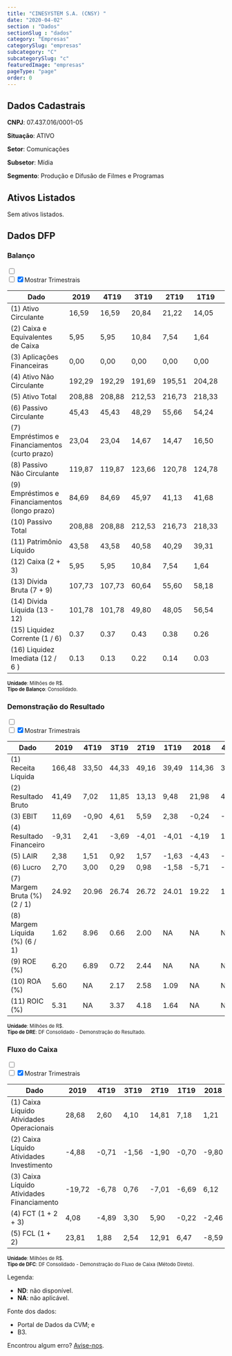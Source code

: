 ```yaml
---  
title: "CINESYSTEM S.A. (CNSY) "  
date: "2020-04-02"  
section : "Dados"  
sectionSlug : "dados"  
category: "Empresas"  
categorySlug: "empresas"  
subcategory: "C"  
subcategorySlug: "c"  
featuredImage: "empresas"  
pageType: "page"  
order: 0  
---
```



## Dados Cadastrais


**CNPJ**: 07.437.016/0001-05

**Situação**: ATIVO

**Setor**: Comunicações

**Subsetor**: Mídia

**Segmento**: Produção e Difusão de Filmes e Programas


## Ativos Listados


Sem ativos listados.




## Dados DFP

### Balanço
  
<input type='checkbox' class='toggleCommand' id='toggleBalanco' name='toggleBalanco'>  
<div class='filter-group-balanco'>  
<div class='check_button_balanco'>  
<label for='toggleBalanco'>  
<input type='checkbox' data-filter-col='trimBalanco'><input type='checkbox' data-filter-col='trimBalanco' checked><span>Mostrar Trimestrais</span>  
</label>  
</div>  
</div>  
<div class='overflow balancoTableWrapper'>  
<table class='balancoTable'>  
<thead>  
<tr>  
<th class='dataHeader fixedLeftColumn'>Dado</th>  
<th>2019</th>  
<th class='trimHeader' data-col='trimBalanco'>4T19</th>  
<th class='trimHeader' data-col='trimBalanco'>3T19</th>  
<th class='trimHeader' data-col='trimBalanco'>2T19</th>  
<th class='trimHeader' data-col='trimBalanco'>1T19</th>  
<th>2018</th>  
<th class='trimHeader' data-col='trimBalanco'>4T18</th>  
<th class='trimHeader' data-col='trimBalanco'>3T18</th>  
<th class='trimHeader' data-col='trimBalanco'>2T18</th>  
<th class='trimHeader' data-col='trimBalanco'>1T18</th>  
<th>2017</th>  
<th class='trimHeader' data-col='trimBalanco'>4T17</th>  
<th class='trimHeader' data-col='trimBalanco'>3T17</th>  
<th class='trimHeader' data-col='trimBalanco'>2T17</th>  
<th class='trimHeader' data-col='trimBalanco'>1T17</th>  
<th>2016</th>  
<th class='trimHeader' data-col='trimBalanco'>4T16</th>  
<th class='trimHeader' data-col='trimBalanco'>3T16</th>  
<th class='trimHeader' data-col='trimBalanco'>2T16</th>  
<th class='trimHeader' data-col='trimBalanco'>1T16</th>  
<th>2015</th>  
<th class='trimHeader' data-col='trimBalanco'>4T15</th>  
<th class='trimHeader' data-col='trimBalanco'>3T15</th>  
<th class='trimHeader' data-col='trimBalanco'>2T15</th>  
<th class='trimHeader' data-col='trimBalanco'>1T15</th>  
<th>2014</th>  
<th class='trimHeader' data-col='trimBalanco'>4T14</th>  
<th class='trimHeader' data-col='trimBalanco'>3T14</th>  
<th class='trimHeader' data-col='trimBalanco'>2T14</th>  
<th class='trimHeader' data-col='trimBalanco'>1T14</th>  
</tr>  
</thead>  
<tbody>  
<tr class='trContaAtivo'>  
<td class='leftAlignCell rowDescription fixedLeftColumn'>(1) Ativo Circulante</td>  
<td>16,59</td>  
<td data-col='trimBalanco' class='trimData'>16,59</td>  
<td data-col='trimBalanco' class='trimData'>20,84</td>  
<td data-col='trimBalanco' class='trimData'>21,22</td>  
<td data-col='trimBalanco' class='trimData'>14,05</td>  
<td>11,49</td>  
<td data-col='trimBalanco' class='trimData'>11,49</td>  
<td data-col='trimBalanco' class='trimData'>10,96</td>  
<td data-col='trimBalanco' class='trimData'>12,33</td>  
<td data-col='trimBalanco' class='trimData'>12,50</td>  
<td>11,89</td>  
<td data-col='trimBalanco' class='trimData'>11,89</td>  
<td data-col='trimBalanco' class='trimData'>9,20</td>  
<td data-col='trimBalanco' class='trimData'>13,32</td>  
<td data-col='trimBalanco' class='trimData'>11,26</td>  
<td>7,43</td>  
<td data-col='trimBalanco' class='trimData'>7,43</td>  
<td data-col='trimBalanco' class='trimData'>11,43</td>  
<td data-col='trimBalanco' class='trimData'>13,11</td>  
<td data-col='trimBalanco' class='trimData'>7,43</td>  
<td>6,55</td>  
<td data-col='trimBalanco' class='trimData'>6,55</td>  
<td data-col='trimBalanco' class='trimData'>6,55</td>  
<td data-col='trimBalanco' class='trimData'>6,55</td>  
<td data-col='trimBalanco' class='trimData'>6,55</td>  
<td>10,41</td>  
<td data-col='trimBalanco' class='trimData'>10,41</td>  
<td data-col='trimBalanco' class='trimData'>ND</td>  
<td data-col='trimBalanco' class='trimData'>ND</td>  
<td data-col='trimBalanco' class='trimData'>ND</td>  
</tr>  
<tr class='trContaAtivo'>  
<td class='leftAlignCell rowDescription fixedLeftColumn'>(2) Caixa e Equivalentes de Caixa</td>  
<td>5,95</td>  
<td data-col='trimBalanco' class='trimData'>5,95</td>  
<td data-col='trimBalanco' class='trimData'>10,84</td>  
<td data-col='trimBalanco' class='trimData'>7,54</td>  
<td data-col='trimBalanco' class='trimData'>1,64</td>  
<td>1,86</td>  
<td data-col='trimBalanco' class='trimData'>1,86</td>  
<td data-col='trimBalanco' class='trimData'>2,21</td>  
<td data-col='trimBalanco' class='trimData'>2,72</td>  
<td data-col='trimBalanco' class='trimData'>3,36</td>  
<td>4,33</td>  
<td data-col='trimBalanco' class='trimData'>4,33</td>  
<td data-col='trimBalanco' class='trimData'>2,48</td>  
<td data-col='trimBalanco' class='trimData'>5,54</td>  
<td data-col='trimBalanco' class='trimData'>4,14</td>  
<td>1,88</td>  
<td data-col='trimBalanco' class='trimData'>1,88</td>  
<td data-col='trimBalanco' class='trimData'>6,17</td>  
<td data-col='trimBalanco' class='trimData'>7,58</td>  
<td data-col='trimBalanco' class='trimData'>1,88</td>  
<td>2,22</td>  
<td data-col='trimBalanco' class='trimData'>2,22</td>  
<td data-col='trimBalanco' class='trimData'>2,22</td>  
<td data-col='trimBalanco' class='trimData'>2,22</td>  
<td data-col='trimBalanco' class='trimData'>2,22</td>  
<td>7,37</td>  
<td data-col='trimBalanco' class='trimData'>7,37</td>  
<td data-col='trimBalanco' class='trimData'>ND</td>  
<td data-col='trimBalanco' class='trimData'>ND</td>  
<td data-col='trimBalanco' class='trimData'>ND</td>  
</tr>  
<tr class='trContaAtivo'>  
<td class='leftAlignCell rowDescription fixedLeftColumn'>(3) Aplicações Financeiras</td>  
<td>0,00</td>  
<td data-col='trimBalanco' class='trimData'>0,00</td>  
<td data-col='trimBalanco' class='trimData'>0,00</td>  
<td data-col='trimBalanco' class='trimData'>0,00</td>  
<td data-col='trimBalanco' class='trimData'>0,00</td>  
<td>0,00</td>  
<td data-col='trimBalanco' class='trimData'>0,00</td>  
<td data-col='trimBalanco' class='trimData'>0,00</td>  
<td data-col='trimBalanco' class='trimData'>0,00</td>  
<td data-col='trimBalanco' class='trimData'>0,00</td>  
<td>0,00</td>  
<td data-col='trimBalanco' class='trimData'>0,00</td>  
<td data-col='trimBalanco' class='trimData'>0,00</td>  
<td data-col='trimBalanco' class='trimData'>0,00</td>  
<td data-col='trimBalanco' class='trimData'>0,00</td>  
<td>0,30</td>  
<td data-col='trimBalanco' class='trimData'>0,30</td>  
<td data-col='trimBalanco' class='trimData'>0,26</td>  
<td data-col='trimBalanco' class='trimData'>0,25</td>  
<td data-col='trimBalanco' class='trimData'>0,30</td>  
<td>0,24</td>  
<td data-col='trimBalanco' class='trimData'>0,24</td>  
<td data-col='trimBalanco' class='trimData'>0,24</td>  
<td data-col='trimBalanco' class='trimData'>0,24</td>  
<td data-col='trimBalanco' class='trimData'>0,24</td>  
<td>0,00</td>  
<td data-col='trimBalanco' class='trimData'>0,00</td>  
<td data-col='trimBalanco' class='trimData'>ND</td>  
<td data-col='trimBalanco' class='trimData'>ND</td>  
<td data-col='trimBalanco' class='trimData'>ND</td>  
</tr>  
<tr class='trContaAtivo'>  
<td class='leftAlignCell rowDescription fixedLeftColumn'>(4) Ativo Não Circulante</td>  
<td>192,29</td>  
<td data-col='trimBalanco' class='trimData'>192,29</td>  
<td data-col='trimBalanco' class='trimData'>191,69</td>  
<td data-col='trimBalanco' class='trimData'>195,51</td>  
<td data-col='trimBalanco' class='trimData'>204,28</td>  
<td>154,13</td>  
<td data-col='trimBalanco' class='trimData'>154,13</td>  
<td data-col='trimBalanco' class='trimData'>157,77</td>  
<td data-col='trimBalanco' class='trimData'>108,29</td>  
<td data-col='trimBalanco' class='trimData'>107,54</td>  
<td>100,07</td>  
<td data-col='trimBalanco' class='trimData'>100,07</td>  
<td data-col='trimBalanco' class='trimData'>97,77</td>  
<td data-col='trimBalanco' class='trimData'>96,27</td>  
<td data-col='trimBalanco' class='trimData'>99,33</td>  
<td>98,03</td>  
<td data-col='trimBalanco' class='trimData'>98,03</td>  
<td data-col='trimBalanco' class='trimData'>90,46</td>  
<td data-col='trimBalanco' class='trimData'>89,26</td>  
<td data-col='trimBalanco' class='trimData'>98,03</td>  
<td>83,06</td>  
<td data-col='trimBalanco' class='trimData'>83,21</td>  
<td data-col='trimBalanco' class='trimData'>83,21</td>  
<td data-col='trimBalanco' class='trimData'>83,21</td>  
<td data-col='trimBalanco' class='trimData'>83,21</td>  
<td>77,43</td>  
<td data-col='trimBalanco' class='trimData'>77,43</td>  
<td data-col='trimBalanco' class='trimData'>ND</td>  
<td data-col='trimBalanco' class='trimData'>ND</td>  
<td data-col='trimBalanco' class='trimData'>ND</td>  
</tr>  
<tr class='trContaAtivo'>  
<td class='leftAlignCell rowDescription fixedLeftColumn'>(5) Ativo Total</td>  
<td>208,88</td>  
<td data-col='trimBalanco' class='trimData'>208,88</td>  
<td data-col='trimBalanco' class='trimData'>212,53</td>  
<td data-col='trimBalanco' class='trimData'>216,73</td>  
<td data-col='trimBalanco' class='trimData'>218,33</td>  
<td>165,62</td>  
<td data-col='trimBalanco' class='trimData'>165,62</td>  
<td data-col='trimBalanco' class='trimData'>168,72</td>  
<td data-col='trimBalanco' class='trimData'>120,62</td>  
<td data-col='trimBalanco' class='trimData'>120,04</td>  
<td>111,96</td>  
<td data-col='trimBalanco' class='trimData'>111,96</td>  
<td data-col='trimBalanco' class='trimData'>106,96</td>  
<td data-col='trimBalanco' class='trimData'>109,58</td>  
<td data-col='trimBalanco' class='trimData'>110,60</td>  
<td>105,47</td>  
<td data-col='trimBalanco' class='trimData'>105,47</td>  
<td data-col='trimBalanco' class='trimData'>101,89</td>  
<td data-col='trimBalanco' class='trimData'>102,36</td>  
<td data-col='trimBalanco' class='trimData'>105,47</td>  
<td>89,61</td>  
<td data-col='trimBalanco' class='trimData'>89,76</td>  
<td data-col='trimBalanco' class='trimData'>89,76</td>  
<td data-col='trimBalanco' class='trimData'>89,76</td>  
<td data-col='trimBalanco' class='trimData'>89,76</td>  
<td>87,84</td>  
<td data-col='trimBalanco' class='trimData'>87,84</td>  
<td data-col='trimBalanco' class='trimData'>ND</td>  
<td data-col='trimBalanco' class='trimData'>ND</td>  
<td data-col='trimBalanco' class='trimData'>ND</td>  
</tr>  
<tr class='trContaPassivo'>  
<td class='leftAlignCell rowDescription fixedLeftColumn'>(6) Passivo Circulante</td>  
<td>45,43</td>  
<td data-col='trimBalanco' class='trimData'>45,43</td>  
<td data-col='trimBalanco' class='trimData'>48,29</td>  
<td data-col='trimBalanco' class='trimData'>55,66</td>  
<td data-col='trimBalanco' class='trimData'>54,24</td>  
<td>40,33</td>  
<td data-col='trimBalanco' class='trimData'>40,33</td>  
<td data-col='trimBalanco' class='trimData'>37,55</td>  
<td data-col='trimBalanco' class='trimData'>28,61</td>  
<td data-col='trimBalanco' class='trimData'>26,95</td>  
<td>23,00</td>  
<td data-col='trimBalanco' class='trimData'>23,00</td>  
<td data-col='trimBalanco' class='trimData'>20,95</td>  
<td data-col='trimBalanco' class='trimData'>22,77</td>  
<td data-col='trimBalanco' class='trimData'>23,79</td>  
<td>23,18</td>  
<td data-col='trimBalanco' class='trimData'>23,18</td>  
<td data-col='trimBalanco' class='trimData'>16,10</td>  
<td data-col='trimBalanco' class='trimData'>16,99</td>  
<td data-col='trimBalanco' class='trimData'>23,18</td>  
<td>21,85</td>  
<td data-col='trimBalanco' class='trimData'>20,24</td>  
<td data-col='trimBalanco' class='trimData'>20,24</td>  
<td data-col='trimBalanco' class='trimData'>20,24</td>  
<td data-col='trimBalanco' class='trimData'>20,24</td>  
<td>15,86</td>  
<td data-col='trimBalanco' class='trimData'>15,86</td>  
<td data-col='trimBalanco' class='trimData'>ND</td>  
<td data-col='trimBalanco' class='trimData'>ND</td>  
<td data-col='trimBalanco' class='trimData'>ND</td>  
</tr>  
<tr class='trContaPassivo'>  
<td class='leftAlignCell rowDescription fixedLeftColumn'>(7) Empréstimos e Financiamentos (curto prazo)</td>  
<td>23,04</td>  
<td data-col='trimBalanco' class='trimData'>23,04</td>  
<td data-col='trimBalanco' class='trimData'>14,67</td>  
<td data-col='trimBalanco' class='trimData'>14,47</td>  
<td data-col='trimBalanco' class='trimData'>16,50</td>  
<td>16,59</td>  
<td data-col='trimBalanco' class='trimData'>16,59</td>  
<td data-col='trimBalanco' class='trimData'>13,69</td>  
<td data-col='trimBalanco' class='trimData'>11,35</td>  
<td data-col='trimBalanco' class='trimData'>10,03</td>  
<td>6,88</td>  
<td data-col='trimBalanco' class='trimData'>6,88</td>  
<td data-col='trimBalanco' class='trimData'>4,26</td>  
<td data-col='trimBalanco' class='trimData'>4,81</td>  
<td data-col='trimBalanco' class='trimData'>4,65</td>  
<td>6,72</td>  
<td data-col='trimBalanco' class='trimData'>6,72</td>  
<td data-col='trimBalanco' class='trimData'>3,87</td>  
<td data-col='trimBalanco' class='trimData'>4,73</td>  
<td data-col='trimBalanco' class='trimData'>6,72</td>  
<td>5,37</td>  
<td data-col='trimBalanco' class='trimData'>5,84</td>  
<td data-col='trimBalanco' class='trimData'>5,84</td>  
<td data-col='trimBalanco' class='trimData'>5,84</td>  
<td data-col='trimBalanco' class='trimData'>5,84</td>  
<td>6,75</td>  
<td data-col='trimBalanco' class='trimData'>6,75</td>  
<td data-col='trimBalanco' class='trimData'>ND</td>  
<td data-col='trimBalanco' class='trimData'>ND</td>  
<td data-col='trimBalanco' class='trimData'>ND</td>  
</tr>  
<tr class='trContaPassivo'>  
<td class='leftAlignCell rowDescription fixedLeftColumn'>(8) Passivo Não Circulante</td>  
<td>119,87</td>  
<td data-col='trimBalanco' class='trimData'>119,87</td>  
<td data-col='trimBalanco' class='trimData'>123,66</td>  
<td data-col='trimBalanco' class='trimData'>120,78</td>  
<td data-col='trimBalanco' class='trimData'>124,78</td>  
<td>84,41</td>  
<td data-col='trimBalanco' class='trimData'>84,41</td>  
<td data-col='trimBalanco' class='trimData'>89,88</td>  
<td data-col='trimBalanco' class='trimData'>63,05</td>  
<td data-col='trimBalanco' class='trimData'>61,59</td>  
<td>56,86</td>  
<td data-col='trimBalanco' class='trimData'>56,86</td>  
<td data-col='trimBalanco' class='trimData'>53,05</td>  
<td data-col='trimBalanco' class='trimData'>54,05</td>  
<td data-col='trimBalanco' class='trimData'>55,55</td>  
<td>52,58</td>  
<td data-col='trimBalanco' class='trimData'>52,58</td>  
<td data-col='trimBalanco' class='trimData'>53,89</td>  
<td data-col='trimBalanco' class='trimData'>54,08</td>  
<td data-col='trimBalanco' class='trimData'>52,58</td>  
<td>39,57</td>  
<td data-col='trimBalanco' class='trimData'>40,67</td>  
<td data-col='trimBalanco' class='trimData'>40,67</td>  
<td data-col='trimBalanco' class='trimData'>40,67</td>  
<td data-col='trimBalanco' class='trimData'>40,67</td>  
<td>42,74</td>  
<td data-col='trimBalanco' class='trimData'>42,74</td>  
<td data-col='trimBalanco' class='trimData'>ND</td>  
<td data-col='trimBalanco' class='trimData'>ND</td>  
<td data-col='trimBalanco' class='trimData'>ND</td>  
</tr>  
<tr class='trContaPassivo'>  
<td class='leftAlignCell rowDescription fixedLeftColumn'>(9) Empréstimos e Financiamentos (longo prazo)</td>  
<td>84,69</td>  
<td data-col='trimBalanco' class='trimData'>84,69</td>  
<td data-col='trimBalanco' class='trimData'>45,97</td>  
<td data-col='trimBalanco' class='trimData'>41,13</td>  
<td data-col='trimBalanco' class='trimData'>41,68</td>  
<td>43,58</td>  
<td data-col='trimBalanco' class='trimData'>43,58</td>  
<td data-col='trimBalanco' class='trimData'>47,44</td>  
<td data-col='trimBalanco' class='trimData'>31,91</td>  
<td data-col='trimBalanco' class='trimData'>32,69</td>  
<td>29,59</td>  
<td data-col='trimBalanco' class='trimData'>29,59</td>  
<td data-col='trimBalanco' class='trimData'>27,52</td>  
<td data-col='trimBalanco' class='trimData'>27,92</td>  
<td data-col='trimBalanco' class='trimData'>28,54</td>  
<td>25,17</td>  
<td data-col='trimBalanco' class='trimData'>25,17</td>  
<td data-col='trimBalanco' class='trimData'>21,94</td>  
<td data-col='trimBalanco' class='trimData'>22,62</td>  
<td data-col='trimBalanco' class='trimData'>25,17</td>  
<td>19,55</td>  
<td data-col='trimBalanco' class='trimData'>17,97</td>  
<td data-col='trimBalanco' class='trimData'>17,97</td>  
<td data-col='trimBalanco' class='trimData'>17,97</td>  
<td data-col='trimBalanco' class='trimData'>17,97</td>  
<td>20,03</td>  
<td data-col='trimBalanco' class='trimData'>20,03</td>  
<td data-col='trimBalanco' class='trimData'>ND</td>  
<td data-col='trimBalanco' class='trimData'>ND</td>  
<td data-col='trimBalanco' class='trimData'>ND</td>  
</tr>  
<tr class='trContaPassivo'>  
<td class='leftAlignCell rowDescription fixedLeftColumn'>(10) Passivo Total</td>  
<td>208,88</td>  
<td data-col='trimBalanco' class='trimData'>208,88</td>  
<td data-col='trimBalanco' class='trimData'>212,53</td>  
<td data-col='trimBalanco' class='trimData'>216,73</td>  
<td data-col='trimBalanco' class='trimData'>218,33</td>  
<td>165,62</td>  
<td data-col='trimBalanco' class='trimData'>165,62</td>  
<td data-col='trimBalanco' class='trimData'>168,72</td>  
<td data-col='trimBalanco' class='trimData'>120,62</td>  
<td data-col='trimBalanco' class='trimData'>120,04</td>  
<td>111,96</td>  
<td data-col='trimBalanco' class='trimData'>111,96</td>  
<td data-col='trimBalanco' class='trimData'>106,96</td>  
<td data-col='trimBalanco' class='trimData'>109,58</td>  
<td data-col='trimBalanco' class='trimData'>110,60</td>  
<td>105,47</td>  
<td data-col='trimBalanco' class='trimData'>105,47</td>  
<td data-col='trimBalanco' class='trimData'>101,89</td>  
<td data-col='trimBalanco' class='trimData'>102,36</td>  
<td data-col='trimBalanco' class='trimData'>105,47</td>  
<td>89,61</td>  
<td data-col='trimBalanco' class='trimData'>89,76</td>  
<td data-col='trimBalanco' class='trimData'>89,76</td>  
<td data-col='trimBalanco' class='trimData'>89,76</td>  
<td data-col='trimBalanco' class='trimData'>89,76</td>  
<td>87,84</td>  
<td data-col='trimBalanco' class='trimData'>87,84</td>  
<td data-col='trimBalanco' class='trimData'>ND</td>  
<td data-col='trimBalanco' class='trimData'>ND</td>  
<td data-col='trimBalanco' class='trimData'>ND</td>  
</tr>  
<tr class='trContaPassivo'>  
<td class='leftAlignCell rowDescription fixedLeftColumn'>(11) Patrimônio Líquido</td>  
<td>43,58</td>  
<td data-col='trimBalanco' class='trimData'>43,58</td>  
<td data-col='trimBalanco' class='trimData'>40,58</td>  
<td data-col='trimBalanco' class='trimData'>40,29</td>  
<td data-col='trimBalanco' class='trimData'>39,31</td>  
<td>40,88</td>  
<td data-col='trimBalanco' class='trimData'>40,88</td>  
<td data-col='trimBalanco' class='trimData'>41,30</td>  
<td data-col='trimBalanco' class='trimData'>28,96</td>  
<td data-col='trimBalanco' class='trimData'>31,49</td>  
<td>32,10</td>  
<td data-col='trimBalanco' class='trimData'>32,10</td>  
<td data-col='trimBalanco' class='trimData'>32,97</td>  
<td data-col='trimBalanco' class='trimData'>32,77</td>  
<td data-col='trimBalanco' class='trimData'>31,25</td>  
<td>29,70</td>  
<td data-col='trimBalanco' class='trimData'>29,70</td>  
<td data-col='trimBalanco' class='trimData'>31,90</td>  
<td data-col='trimBalanco' class='trimData'>31,29</td>  
<td data-col='trimBalanco' class='trimData'>29,70</td>  
<td>28,18</td>  
<td data-col='trimBalanco' class='trimData'>28,84</td>  
<td data-col='trimBalanco' class='trimData'>28,84</td>  
<td data-col='trimBalanco' class='trimData'>28,84</td>  
<td data-col='trimBalanco' class='trimData'>28,84</td>  
<td>29,25</td>  
<td data-col='trimBalanco' class='trimData'>29,25</td>  
<td data-col='trimBalanco' class='trimData'>ND</td>  
<td data-col='trimBalanco' class='trimData'>ND</td>  
<td data-col='trimBalanco' class='trimData'>ND</td>  
</tr>  
<tr>  
<td class='leftAlignCell rowDescription fixedLeftColumn'>(12) Caixa (2 + 3)</td>  
<td class='positiveNumber'>5,95</td>  
<td class='positiveNumber trimData' data-col='trimBalanco'>5,95</td>  
<td class='positiveNumber trimData' data-col='trimBalanco'>10,84</td>  
<td class='positiveNumber trimData' data-col='trimBalanco'>7,54</td>  
<td class='positiveNumber trimData' data-col='trimBalanco'>1,64</td>  
<td class='positiveNumber'>1,86</td>  
<td class='positiveNumber trimData' data-col='trimBalanco'>1,86</td>  
<td class='positiveNumber trimData' data-col='trimBalanco'>2,21</td>  
<td class='positiveNumber trimData' data-col='trimBalanco'>2,72</td>  
<td class='positiveNumber trimData' data-col='trimBalanco'>3,36</td>  
<td class='positiveNumber'>4,33</td>  
<td class='positiveNumber trimData' data-col='trimBalanco'>4,33</td>  
<td class='positiveNumber trimData' data-col='trimBalanco'>2,48</td>  
<td class='positiveNumber trimData' data-col='trimBalanco'>5,54</td>  
<td class='positiveNumber trimData' data-col='trimBalanco'>4,14</td>  
<td class='positiveNumber'>2,18</td>  
<td class='positiveNumber trimData' data-col='trimBalanco'>1,88</td>  
<td class='positiveNumber trimData' data-col='trimBalanco'>6,17</td>  
<td class='positiveNumber trimData' data-col='trimBalanco'>7,58</td>  
<td class='positiveNumber trimData' data-col='trimBalanco'>1,88</td>  
<td class='positiveNumber'>2,46</td>  
<td class='positiveNumber trimData' data-col='trimBalanco'>2,22</td>  
<td class='positiveNumber trimData' data-col='trimBalanco'>2,22</td>  
<td class='positiveNumber trimData' data-col='trimBalanco'>2,22</td>  
<td class='positiveNumber trimData' data-col='trimBalanco'>2,22</td>  
<td class='positiveNumber'>7,37</td>  
<td class='positiveNumber trimData' data-col='trimBalanco'>7,37</td>  
<td data-col='trimBalanco' class='trimData'>ND</td>  
<td data-col='trimBalanco' class='trimData'>ND</td>  
<td data-col='trimBalanco' class='trimData'>ND</td>  
</tr>  
<tr class='trDividaBruta'>  
<td class='leftAlignCell rowDescription fixedLeftColumn'>(13) Dívida Bruta (7 + 9)</td>  
<td class='negativeNumber'>107,73</td>  
<td class='negativeNumber trimData' data-col='trimBalanco'>107,73</td>  
<td class='negativeNumber trimData' data-col='trimBalanco'>60,64</td>  
<td class='negativeNumber trimData' data-col='trimBalanco'>55,60</td>  
<td class='negativeNumber trimData' data-col='trimBalanco'>58,18</td>  
<td class='negativeNumber'>60,17</td>  
<td class='negativeNumber trimData' data-col='trimBalanco'>60,17</td>  
<td class='negativeNumber trimData' data-col='trimBalanco'>61,13</td>  
<td class='negativeNumber trimData' data-col='trimBalanco'>43,25</td>  
<td class='negativeNumber trimData' data-col='trimBalanco'>42,72</td>  
<td class='negativeNumber'>36,46</td>  
<td class='negativeNumber trimData' data-col='trimBalanco'>36,46</td>  
<td class='negativeNumber trimData' data-col='trimBalanco'>31,78</td>  
<td class='negativeNumber trimData' data-col='trimBalanco'>32,73</td>  
<td class='negativeNumber trimData' data-col='trimBalanco'>33,19</td>  
<td class='negativeNumber'>31,90</td>  
<td class='negativeNumber trimData' data-col='trimBalanco'>31,90</td>  
<td class='negativeNumber trimData' data-col='trimBalanco'>25,80</td>  
<td class='negativeNumber trimData' data-col='trimBalanco'>27,35</td>  
<td class='negativeNumber trimData' data-col='trimBalanco'>31,90</td>  
<td class='negativeNumber'>24,92</td>  
<td class='negativeNumber trimData' data-col='trimBalanco'>23,81</td>  
<td class='negativeNumber trimData' data-col='trimBalanco'>23,81</td>  
<td class='negativeNumber trimData' data-col='trimBalanco'>23,81</td>  
<td class='negativeNumber trimData' data-col='trimBalanco'>23,81</td>  
<td class='negativeNumber'>26,78</td>  
<td class='negativeNumber trimData' data-col='trimBalanco'>26,78</td>  
<td data-col='trimBalanco' class='trimData'>ND</td>  
<td data-col='trimBalanco' class='trimData'>ND</td>  
<td data-col='trimBalanco' class='trimData'>ND</td>  
</tr>  
<tr>  
<td class='leftAlignCell rowDescription fixedLeftColumn'>(14) Dívida Líquida  (13 - 12)</td>  
<td class='negativeNumber'>101,78</td>  
<td class='negativeNumber trimData' data-col='trimBalanco'>101,78</td>  
<td class='negativeNumber trimData' data-col='trimBalanco'>49,80</td>  
<td class='negativeNumber trimData' data-col='trimBalanco'>48,05</td>  
<td class='negativeNumber trimData' data-col='trimBalanco'>56,54</td>  
<td class='negativeNumber'>58,31</td>  
<td class='negativeNumber trimData' data-col='trimBalanco'>58,31</td>  
<td class='negativeNumber trimData' data-col='trimBalanco'>58,91</td>  
<td class='negativeNumber trimData' data-col='trimBalanco'>40,53</td>  
<td class='negativeNumber trimData' data-col='trimBalanco'>39,36</td>  
<td class='negativeNumber'>32,14</td>  
<td class='negativeNumber trimData' data-col='trimBalanco'>32,14</td>  
<td class='negativeNumber trimData' data-col='trimBalanco'>29,30</td>  
<td class='negativeNumber trimData' data-col='trimBalanco'>27,20</td>  
<td class='negativeNumber trimData' data-col='trimBalanco'>29,05</td>  
<td class='negativeNumber'>29,72</td>  
<td class='negativeNumber trimData' data-col='trimBalanco'>30,02</td>  
<td class='negativeNumber trimData' data-col='trimBalanco'>19,64</td>  
<td class='negativeNumber trimData' data-col='trimBalanco'>19,77</td>  
<td class='negativeNumber trimData' data-col='trimBalanco'>30,02</td>  
<td class='negativeNumber'>22,45</td>  
<td class='negativeNumber trimData' data-col='trimBalanco'>21,59</td>  
<td class='negativeNumber trimData' data-col='trimBalanco'>21,59</td>  
<td class='negativeNumber trimData' data-col='trimBalanco'>21,59</td>  
<td class='negativeNumber trimData' data-col='trimBalanco'>21,59</td>  
<td class='negativeNumber'>19,41</td>  
<td class='negativeNumber trimData' data-col='trimBalanco'>19,41</td>  
<td data-col='trimBalanco' class='trimData'>ND</td>  
<td data-col='trimBalanco' class='trimData'>ND</td>  
<td data-col='trimBalanco' class='trimData'>ND</td>  
</tr>  
<tr>  
<td class='leftAlignCell rowDescription fixedLeftColumn'>(15) Liquidez Corrente (1 / 6)</td>  
<td>0.37</td>  
<td data-col='trimBalanco' class='trimData'>0.37</td>  
<td data-col='trimBalanco' class='trimData'>0.43</td>  
<td data-col='trimBalanco' class='trimData'>0.38</td>  
<td data-col='trimBalanco' class='trimData'>0.26</td>  
<td>0.29</td>  
<td data-col='trimBalanco' class='trimData'>0.29</td>  
<td data-col='trimBalanco' class='trimData'>0.29</td>  
<td data-col='trimBalanco' class='trimData'>0.43</td>  
<td data-col='trimBalanco' class='trimData'>0.46</td>  
<td>0.52</td>  
<td data-col='trimBalanco' class='trimData'>0.52</td>  
<td data-col='trimBalanco' class='trimData'>0.44</td>  
<td data-col='trimBalanco' class='trimData'>0.59</td>  
<td data-col='trimBalanco' class='trimData'>0.47</td>  
<td>0.32</td>  
<td data-col='trimBalanco' class='trimData'>0.32</td>  
<td data-col='trimBalanco' class='trimData'>0.71</td>  
<td data-col='trimBalanco' class='trimData'>0.77</td>  
<td data-col='trimBalanco' class='trimData'>0.32</td>  
<td>0.30</td>  
<td data-col='trimBalanco' class='trimData'>0.32</td>  
<td data-col='trimBalanco' class='trimData'>0.32</td>  
<td data-col='trimBalanco' class='trimData'>0.32</td>  
<td data-col='trimBalanco' class='trimData'>0.32</td>  
<td>0.66</td>  
<td data-col='trimBalanco' class='trimData'>0.66</td>  
<td data-col='trimBalanco' class='trimData'>ND</td>  
<td data-col='trimBalanco' class='trimData'>ND</td>  
<td data-col='trimBalanco' class='trimData'>ND</td>  
</tr>  
<tr>  
<td class='leftAlignCell rowDescription fixedLeftColumn'>(16) Liquidez Imediata  (12 / 6 )</td>  
<td>0.13</td>  
<td data-col='trimBalanco' class='trimData'>0.13</td>  
<td data-col='trimBalanco' class='trimData'>0.22</td>  
<td data-col='trimBalanco' class='trimData'>0.14</td>  
<td data-col='trimBalanco' class='trimData'>0.03</td>  
<td>0.05</td>  
<td data-col='trimBalanco' class='trimData'>0.05</td>  
<td data-col='trimBalanco' class='trimData'>0.06</td>  
<td data-col='trimBalanco' class='trimData'>0.10</td>  
<td data-col='trimBalanco' class='trimData'>0.12</td>  
<td>0.19</td>  
<td data-col='trimBalanco' class='trimData'>0.19</td>  
<td data-col='trimBalanco' class='trimData'>0.12</td>  
<td data-col='trimBalanco' class='trimData'>0.24</td>  
<td data-col='trimBalanco' class='trimData'>0.17</td>  
<td>0.09</td>  
<td data-col='trimBalanco' class='trimData'>0.08</td>  
<td data-col='trimBalanco' class='trimData'>0.38</td>  
<td data-col='trimBalanco' class='trimData'>0.45</td>  
<td data-col='trimBalanco' class='trimData'>0.08</td>  
<td>0.11</td>  
<td data-col='trimBalanco' class='trimData'>0.11</td>  
<td data-col='trimBalanco' class='trimData'>0.11</td>  
<td data-col='trimBalanco' class='trimData'>0.11</td>  
<td data-col='trimBalanco' class='trimData'>0.11</td>  
<td>0.47</td>  
<td data-col='trimBalanco' class='trimData'>0.47</td>  
<td data-col='trimBalanco' class='trimData'>ND</td>  
<td data-col='trimBalanco' class='trimData'>ND</td>  
<td data-col='trimBalanco' class='trimData'>ND</td>  
</tr>  
</tbody>  
</table>  
</div>  
<p style='font-size:0.7rem; margin:0px;'><strong>Unidade</strong>: Milhões de R$.</p>  
<p style='font-size:0.7rem; margin:0px;'><strong>Tipo de Balanço</strong>: Consolidado.</p>


### Demonstração do Resultado
  
<input type='checkbox' class='toggleCommand' id='toggleDRE' name='toggleDRE'>  
<div class='filter-group-dre'>  
<div class='check_button_dre'>  
<label for='toggleDRE'>  
<input type='checkbox' data-filter-col='trimDRE'><input type='checkbox' data-filter-col='trimDRE' checked><span>Mostrar Trimestrais</span>  
</label>  
</div>  
</div>  
<div class='overflow balancoTableWrapper'>  
<table class='balancoTable'>  
<thead>  
<tr>  
<th class='dataHeader fixedLeftColumn'>Dado</th>  
<th>2019</th>  
<th class='trimHeader' data-col='trimDRE'>4T19</th>  
<th class='trimHeader' data-col='trimDRE'>3T19</th>  
<th class='trimHeader' data-col='trimDRE'>2T19</th>  
<th class='trimHeader' data-col='trimDRE'>1T19</th>  
<th>2018</th>  
<th class='trimHeader' data-col='trimDRE'>4T18</th>  
<th class='trimHeader' data-col='trimDRE'>3T18</th>  
<th class='trimHeader' data-col='trimDRE'>2T18</th>  
<th class='trimHeader' data-col='trimDRE'>1T18</th>  
<th>2017</th>  
<th class='trimHeader' data-col='trimDRE'>4T17</th>  
<th class='trimHeader' data-col='trimDRE'>3T17</th>  
<th class='trimHeader' data-col='trimDRE'>2T17</th>  
<th class='trimHeader' data-col='trimDRE'>1T17</th>  
<th>2016</th>  
<th class='trimHeader' data-col='trimDRE'>4T16</th>  
<th class='trimHeader' data-col='trimDRE'>3T16</th>  
<th class='trimHeader' data-col='trimDRE'>2T16</th>  
<th class='trimHeader' data-col='trimDRE'>1T16</th>  
<th>2015</th>  
<th class='trimHeader' data-col='trimDRE'>4T15</th>  
<th class='trimHeader' data-col='trimDRE'>3T15</th>  
<th class='trimHeader' data-col='trimDRE'>2T15</th>  
<th class='trimHeader' data-col='trimDRE'>1T15</th>  
<th>2014</th>  
<th class='trimHeader' data-col='trimDRE'>4T14</th>  
<th class='trimHeader' data-col='trimDRE'>3T14</th>  
<th class='trimHeader' data-col='trimDRE'>2T14</th>  
<th class='trimHeader' data-col='trimDRE'>1T14</th>  
</tr>  
</thead>  
<tbody>  
<tr class='trDRE'>  
<td class='leftAlignCell rowDescription fixedLeftColumn'>(1) Receita Líquida</td>  
<td>166,48</td>  
<td data-col='trimDRE' class='trimData' >33,50</td>  
<td data-col='trimDRE' class='trimData' >44,33</td>  
<td data-col='trimDRE' class='trimData' >49,16</td>  
<td data-col='trimDRE' class='trimData' >39,49</td>  
<td>114,36</td>  
<td data-col='trimDRE' class='trimData' >31,48</td>  
<td data-col='trimDRE' class='trimData' >31,11</td>  
<td data-col='trimDRE' class='trimData' >26,14</td>  
<td data-col='trimDRE' class='trimData' >25,63</td>  
<td>105,72</td>  
<td data-col='trimDRE' class='trimData' >22,68</td>  
<td data-col='trimDRE' class='trimData' >25,55</td>  
<td data-col='trimDRE' class='trimData' >27,97</td>  
<td data-col='trimDRE' class='trimData' >29,52</td>  
<td>94,37</td>  
<td data-col='trimDRE' class='trimData' >19,57</td>  
<td data-col='trimDRE' class='trimData' >25,52</td>  
<td data-col='trimDRE' class='trimData' >23,72</td>  
<td data-col='trimDRE' class='trimData' >25,57</td>  
<td>83,24</td>  
<td data-col='trimDRE' class='trimData' >83,24</td>  
<td data-col='trimDRE' class='trimData'>ND</td>  
<td data-col='trimDRE' class='trimData'>ND</td>  
<td data-col='trimDRE' class='trimData'>ND</td>  
<td>69,08</td>  
<td data-col='trimDRE' class='trimData' >69,08</td>  
<td data-col='trimDRE' class='trimData'>ND</td>  
<td data-col='trimDRE' class='trimData'>ND</td>  
<td data-col='trimDRE' class='trimData'>ND</td>  
</tr>  
<tr class='trDRE'>  
<td class='leftAlignCell rowDescription fixedLeftColumn'>(2) Resultado Bruto</td>  
<td class='positiveNumberGreen'>41,49</td>  
<td data-col='trimDRE' class='trimData positiveNumberGreen' >7,02</td>  
<td data-col='trimDRE' class='trimData positiveNumberGreen' >11,85</td>  
<td data-col='trimDRE' class='trimData positiveNumberGreen' >13,13</td>  
<td data-col='trimDRE' class='trimData positiveNumberGreen' >9,48</td>  
<td class='positiveNumberGreen'>21,98</td>  
<td data-col='trimDRE' class='trimData positiveNumberGreen' >4,61</td>  
<td data-col='trimDRE' class='trimData positiveNumberGreen' >5,84</td>  
<td data-col='trimDRE' class='trimData positiveNumberGreen' >5,51</td>  
<td data-col='trimDRE' class='trimData positiveNumberGreen' >6,03</td>  
<td class='positiveNumberGreen'>26,04</td>  
<td data-col='trimDRE' class='trimData positiveNumberGreen' >4,70</td>  
<td data-col='trimDRE' class='trimData positiveNumberGreen' >6,14</td>  
<td data-col='trimDRE' class='trimData positiveNumberGreen' >7,20</td>  
<td data-col='trimDRE' class='trimData positiveNumberGreen' >8,00</td>  
<td class='positiveNumberGreen'>22,28</td>  
<td data-col='trimDRE' class='trimData positiveNumberGreen' >4,16</td>  
<td data-col='trimDRE' class='trimData positiveNumberGreen' >6,42</td>  
<td data-col='trimDRE' class='trimData positiveNumberGreen' >5,25</td>  
<td data-col='trimDRE' class='trimData positiveNumberGreen' >6,45</td>  
<td class='positiveNumberGreen'>18,91</td>  
<td data-col='trimDRE' class='trimData positiveNumberGreen' >18,91</td>  
<td data-col='trimDRE' class='trimData'>ND</td>  
<td data-col='trimDRE' class='trimData'>ND</td>  
<td data-col='trimDRE' class='trimData'>ND</td>  
<td class='positiveNumberGreen'>16,93</td>  
<td data-col='trimDRE' class='trimData positiveNumberGreen' >16,93</td>  
<td data-col='trimDRE' class='trimData'>ND</td>  
<td data-col='trimDRE' class='trimData'>ND</td>  
<td data-col='trimDRE' class='trimData'>ND</td>  
</tr>  
<tr class='trDRE'>  
<td class='leftAlignCell rowDescription fixedLeftColumn'>(3) EBIT</td>  
<td class='positiveNumberGreen'>11,69</td>  
<td data-col='trimDRE' class='trimData negativeNumber' >-0,90</td>  
<td data-col='trimDRE' class='trimData positiveNumberGreen' >4,61</td>  
<td data-col='trimDRE' class='trimData positiveNumberGreen' >5,59</td>  
<td data-col='trimDRE' class='trimData positiveNumberGreen' >2,38</td>  
<td class='negativeNumber'>-0,24</td>  
<td data-col='trimDRE' class='trimData negativeNumber' >-1,62</td>  
<td data-col='trimDRE' class='trimData positiveNumberGreen' >0,66</td>  
<td data-col='trimDRE' class='trimData positiveNumberGreen' >0,02</td>  
<td data-col='trimDRE' class='trimData positiveNumberGreen' >0,70</td>  
<td class='positiveNumberGreen'>6,92</td>  
<td data-col='trimDRE' class='trimData negativeNumber' >-0,09</td>  
<td data-col='trimDRE' class='trimData positiveNumberGreen' >1,19</td>  
<td data-col='trimDRE' class='trimData positiveNumberGreen' >2,83</td>  
<td data-col='trimDRE' class='trimData positiveNumberGreen' >2,99</td>  
<td class='positiveNumberGreen'>4,53</td>  
<td data-col='trimDRE' class='trimData negativeNumber' >-1,60</td>  
<td data-col='trimDRE' class='trimData positiveNumberGreen' >2,13</td>  
<td data-col='trimDRE' class='trimData positiveNumberGreen' >1,17</td>  
<td data-col='trimDRE' class='trimData positiveNumberGreen' >2,83</td>  
<td class='positiveNumberGreen'>4,11</td>  
<td data-col='trimDRE' class='trimData positiveNumberGreen' >4,11</td>  
<td data-col='trimDRE' class='trimData'>ND</td>  
<td data-col='trimDRE' class='trimData'>ND</td>  
<td data-col='trimDRE' class='trimData'>ND</td>  
<td class='positiveNumberGreen'>0,29</td>  
<td data-col='trimDRE' class='trimData positiveNumberGreen' >0,29</td>  
<td data-col='trimDRE' class='trimData'>ND</td>  
<td data-col='trimDRE' class='trimData'>ND</td>  
<td data-col='trimDRE' class='trimData'>ND</td>  
</tr>  
<tr class='trDRE'>  
<td class='leftAlignCell rowDescription fixedLeftColumn'>(4) Resultado Financeiro</td>  
<td class='negativeNumber'>-9,31</td>  
<td data-col='trimDRE' class='trimData positiveNumberGreen' >2,41</td>  
<td data-col='trimDRE' class='trimData negativeNumber' >-3,69</td>  
<td data-col='trimDRE' class='trimData negativeNumber' >-4,01</td>  
<td data-col='trimDRE' class='trimData negativeNumber' >-4,01</td>  
<td class='negativeNumber'>-4,19</td>  
<td data-col='trimDRE' class='trimData positiveNumberGreen' >1,23</td>  
<td data-col='trimDRE' class='trimData negativeNumber' >-2,62</td>  
<td data-col='trimDRE' class='trimData negativeNumber' >-1,61</td>  
<td data-col='trimDRE' class='trimData negativeNumber' >-1,18</td>  
<td class='negativeNumber'>-3,38</td>  
<td data-col='trimDRE' class='trimData negativeNumber' >-0,73</td>  
<td data-col='trimDRE' class='trimData negativeNumber' >-0,95</td>  
<td data-col='trimDRE' class='trimData negativeNumber' >-0,86</td>  
<td data-col='trimDRE' class='trimData negativeNumber' >-0,83</td>  
<td class='negativeNumber'>-2,80</td>  
<td data-col='trimDRE' class='trimData positiveNumberGreen' >0,12</td>  
<td data-col='trimDRE' class='trimData negativeNumber' >-0,83</td>  
<td data-col='trimDRE' class='trimData negativeNumber' >-0,63</td>  
<td data-col='trimDRE' class='trimData negativeNumber' >-1,46</td>  
<td class='negativeNumber'>-3,55</td>  
<td data-col='trimDRE' class='trimData negativeNumber' >-3,55</td>  
<td data-col='trimDRE' class='trimData'>ND</td>  
<td data-col='trimDRE' class='trimData'>ND</td>  
<td data-col='trimDRE' class='trimData'>ND</td>  
<td class='negativeNumber'>-1,79</td>  
<td data-col='trimDRE' class='trimData negativeNumber' >-1,79</td>  
<td data-col='trimDRE' class='trimData'>ND</td>  
<td data-col='trimDRE' class='trimData'>ND</td>  
<td data-col='trimDRE' class='trimData'>ND</td>  
</tr>  
<tr class='trDRE'>  
<td class='leftAlignCell rowDescription fixedLeftColumn'>(5) LAIR</td>  
<td class='positiveNumberGreen'>2,38</td>  
<td data-col='trimDRE' class='trimData positiveNumberGreen' >1,51</td>  
<td data-col='trimDRE' class='trimData positiveNumberGreen' >0,92</td>  
<td data-col='trimDRE' class='trimData positiveNumberGreen' >1,57</td>  
<td data-col='trimDRE' class='trimData negativeNumber' >-1,63</td>  
<td class='negativeNumber'>-4,43</td>  
<td data-col='trimDRE' class='trimData negativeNumber' >-0,40</td>  
<td data-col='trimDRE' class='trimData negativeNumber' >-1,96</td>  
<td data-col='trimDRE' class='trimData negativeNumber' >-1,59</td>  
<td data-col='trimDRE' class='trimData negativeNumber' >-0,47</td>  
<td class='positiveNumberGreen'>3,54</td>  
<td data-col='trimDRE' class='trimData negativeNumber' >-0,83</td>  
<td data-col='trimDRE' class='trimData positiveNumberGreen' >0,23</td>  
<td data-col='trimDRE' class='trimData positiveNumberGreen' >1,97</td>  
<td data-col='trimDRE' class='trimData positiveNumberGreen' >2,16</td>  
<td class='positiveNumberGreen'>1,73</td>  
<td data-col='trimDRE' class='trimData negativeNumber' >-1,48</td>  
<td data-col='trimDRE' class='trimData positiveNumberGreen' >1,30</td>  
<td data-col='trimDRE' class='trimData positiveNumberGreen' >0,53</td>  
<td data-col='trimDRE' class='trimData positiveNumberGreen' >1,37</td>  
<td class='positiveNumberGreen'>0,56</td>  
<td data-col='trimDRE' class='trimData positiveNumberGreen' >0,56</td>  
<td data-col='trimDRE' class='trimData'>ND</td>  
<td data-col='trimDRE' class='trimData'>ND</td>  
<td data-col='trimDRE' class='trimData'>ND</td>  
<td class='negativeNumber'>-1,50</td>  
<td data-col='trimDRE' class='trimData negativeNumber' >-1,50</td>  
<td data-col='trimDRE' class='trimData'>ND</td>  
<td data-col='trimDRE' class='trimData'>ND</td>  
<td data-col='trimDRE' class='trimData'>ND</td>  
</tr>  
<tr class='trDRE'>  
<td class='leftAlignCell rowDescription fixedLeftColumn'>(6) Lucro</td>  
<td class='positiveNumberGreen'>2,70</td>  
<td data-col='trimDRE' class='trimData positiveNumberGreen' >3,00</td>  
<td data-col='trimDRE' class='trimData positiveNumberGreen' >0,29</td>  
<td data-col='trimDRE' class='trimData positiveNumberGreen' >0,98</td>  
<td data-col='trimDRE' class='trimData negativeNumber' >-1,58</td>  
<td class='negativeNumber'>-5,71</td>  
<td data-col='trimDRE' class='trimData negativeNumber' >-0,42</td>  
<td data-col='trimDRE' class='trimData negativeNumber' >-2,15</td>  
<td data-col='trimDRE' class='trimData negativeNumber' >-2,54</td>  
<td data-col='trimDRE' class='trimData negativeNumber' >-0,60</td>  
<td class='positiveNumberGreen'>2,40</td>  
<td data-col='trimDRE' class='trimData negativeNumber' >-0,87</td>  
<td data-col='trimDRE' class='trimData positiveNumberGreen' >0,20</td>  
<td data-col='trimDRE' class='trimData positiveNumberGreen' >1,52</td>  
<td data-col='trimDRE' class='trimData positiveNumberGreen' >1,55</td>  
<td class='positiveNumberGreen'>1,52</td>  
<td data-col='trimDRE' class='trimData negativeNumber' >-1,26</td>  
<td data-col='trimDRE' class='trimData positiveNumberGreen' >0,57</td>  
<td data-col='trimDRE' class='trimData positiveNumberGreen' >0,50</td>  
<td data-col='trimDRE' class='trimData positiveNumberGreen' >1,71</td>  
<td class='negativeNumber'>-0,69</td>  
<td data-col='trimDRE' class='trimData negativeNumber' >-0,69</td>  
<td data-col='trimDRE' class='trimData'>ND</td>  
<td data-col='trimDRE' class='trimData'>ND</td>  
<td data-col='trimDRE' class='trimData'>ND</td>  
<td class='negativeNumber'>-2,57</td>  
<td data-col='trimDRE' class='trimData negativeNumber' >-2,57</td>  
<td data-col='trimDRE' class='trimData'>ND</td>  
<td data-col='trimDRE' class='trimData'>ND</td>  
<td data-col='trimDRE' class='trimData'>ND</td>  
</tr>  
<tr class='trDREMargem'>  
<td class='leftAlignCell rowDescription fixedLeftColumn'>(7) Margem Bruta (%) (2 / 1)</td>  
<td>24.92</td>  
<td data-col='trimDRE' class='trimData'>20.96</td>  
<td data-col='trimDRE' class='trimData'>26.74</td>  
<td data-col='trimDRE' class='trimData'>26.72</td>  
<td data-col='trimDRE' class='trimData'>24.01</td>  
<td>19.22</td>  
<td data-col='trimDRE' class='trimData'>14.64</td>  
<td data-col='trimDRE' class='trimData'>18.77</td>  
<td data-col='trimDRE' class='trimData'>21.06</td>  
<td data-col='trimDRE' class='trimData'>23.52</td>  
<td>24.63</td>  
<td data-col='trimDRE' class='trimData'>20.74</td>  
<td data-col='trimDRE' class='trimData'>24.02</td>  
<td data-col='trimDRE' class='trimData'>25.74</td>  
<td data-col='trimDRE' class='trimData'>27.10</td>  
<td>23.60</td>  
<td data-col='trimDRE' class='trimData'>21.24</td>  
<td data-col='trimDRE' class='trimData'>25.18</td>  
<td data-col='trimDRE' class='trimData'>22.12</td>  
<td data-col='trimDRE' class='trimData'>25.22</td>  
<td>22.72</td>  
<td data-col='trimDRE' class='trimData'>22.72</td>  
<td data-col='trimDRE' class='trimData'>ND</td>  
<td data-col='trimDRE' class='trimData'>ND</td>  
<td data-col='trimDRE' class='trimData'>ND</td>  
<td>24.52</td>  
<td data-col='trimDRE' class='trimData'>24.52</td>  
<td data-col='trimDRE' class='trimData'>ND</td>  
<td data-col='trimDRE' class='trimData'>ND</td>  
<td data-col='trimDRE' class='trimData'>ND</td>  
</tr>  
<tr class='trDREMargem'>  
<td class='leftAlignCell rowDescription fixedLeftColumn'>(8) Margem Líquida (%) (6 / 1)</td>  
<td>1.62</td>  
<td data-col='trimDRE' class='trimData'>8.96</td>  
<td data-col='trimDRE' class='trimData'>0.66</td>  
<td data-col='trimDRE' class='trimData'>2.00</td>  
<td data-col='trimDRE' class='trimData'>NA</td>  
<td>NA</td>  
<td data-col='trimDRE' class='trimData'>NA</td>  
<td data-col='trimDRE' class='trimData'>NA</td>  
<td data-col='trimDRE' class='trimData'>NA</td>  
<td data-col='trimDRE' class='trimData'>NA</td>  
<td>2.27</td>  
<td data-col='trimDRE' class='trimData'>NA</td>  
<td data-col='trimDRE' class='trimData'>0.77</td>  
<td data-col='trimDRE' class='trimData'>5.44</td>  
<td data-col='trimDRE' class='trimData'>5.25</td>  
<td>1.61</td>  
<td data-col='trimDRE' class='trimData'>NA</td>  
<td data-col='trimDRE' class='trimData'>2.25</td>  
<td data-col='trimDRE' class='trimData'>2.09</td>  
<td data-col='trimDRE' class='trimData'>6.70</td>  
<td>NA</td>  
<td data-col='trimDRE' class='trimData'>NA</td>  
<td data-col='trimDRE' class='trimData'>ND</td>  
<td data-col='trimDRE' class='trimData'>ND</td>  
<td data-col='trimDRE' class='trimData'>ND</td>  
<td>NA</td>  
<td data-col='trimDRE' class='trimData'>NA</td>  
<td data-col='trimDRE' class='trimData'>ND</td>  
<td data-col='trimDRE' class='trimData'>ND</td>  
<td data-col='trimDRE' class='trimData'>ND</td>  
</tr>  
<tr>  
<td class='leftAlignCell rowDescription fixedLeftColumn'>(9) ROE (%)</td>  
<td>6.20</td>  
<td data-col='trimDRE' class='trimData'>6.89</td>  
<td data-col='trimDRE' class='trimData'>0.72</td>  
<td data-col='trimDRE' class='trimData'>2.44</td>  
<td data-col='trimDRE' class='trimData'>NA</td>  
<td>NA</td>  
<td data-col='trimDRE' class='trimData'>NA</td>  
<td data-col='trimDRE' class='trimData'>NA</td>  
<td data-col='trimDRE' class='trimData'>NA</td>  
<td data-col='trimDRE' class='trimData'>NA</td>  
<td>7.47</td>  
<td data-col='trimDRE' class='trimData'>NA</td>  
<td data-col='trimDRE' class='trimData'>0.59</td>  
<td data-col='trimDRE' class='trimData'>4.64</td>  
<td data-col='trimDRE' class='trimData'>4.96</td>  
<td>5.11</td>  
<td data-col='trimDRE' class='trimData'>NA</td>  
<td data-col='trimDRE' class='trimData'>1.80</td>  
<td data-col='trimDRE' class='trimData'>1.59</td>  
<td data-col='trimDRE' class='trimData'>5.76</td>  
<td>NA</td>  
<td data-col='trimDRE' class='trimData'>NA</td>  
<td data-col='trimDRE' class='trimData'>ND</td>  
<td data-col='trimDRE' class='trimData'>ND</td>  
<td data-col='trimDRE' class='trimData'>ND</td>  
<td>NA</td>  
<td data-col='trimDRE' class='trimData'>NA</td>  
<td data-col='trimDRE' class='trimData'>ND</td>  
<td data-col='trimDRE' class='trimData'>ND</td>  
<td data-col='trimDRE' class='trimData'>ND</td>  
</tr>  
<tr>  
<td class='leftAlignCell rowDescription fixedLeftColumn'>(10) ROA (%)</td>  
<td>5.60</td>  
<td data-col='trimDRE' class='trimData'>NA</td>  
<td data-col='trimDRE' class='trimData'>2.17</td>  
<td data-col='trimDRE' class='trimData'>2.58</td>  
<td data-col='trimDRE' class='trimData'>1.09</td>  
<td>NA</td>  
<td data-col='trimDRE' class='trimData'>NA</td>  
<td data-col='trimDRE' class='trimData'>0.39</td>  
<td data-col='trimDRE' class='trimData'>0.02</td>  
<td data-col='trimDRE' class='trimData'>0.59</td>  
<td>6.18</td>  
<td data-col='trimDRE' class='trimData'>NA</td>  
<td data-col='trimDRE' class='trimData'>1.11</td>  
<td data-col='trimDRE' class='trimData'>2.59</td>  
<td data-col='trimDRE' class='trimData'>2.70</td>  
<td>4.29</td>  
<td data-col='trimDRE' class='trimData'>NA</td>  
<td data-col='trimDRE' class='trimData'>2.09</td>  
<td data-col='trimDRE' class='trimData'>1.14</td>  
<td data-col='trimDRE' class='trimData'>2.68</td>  
<td>4.59</td>  
<td data-col='trimDRE' class='trimData'>4.58</td>  
<td data-col='trimDRE' class='trimData'>ND</td>  
<td data-col='trimDRE' class='trimData'>ND</td>  
<td data-col='trimDRE' class='trimData'>ND</td>  
<td>0.34</td>  
<td data-col='trimDRE' class='trimData'>0.34</td>  
<td data-col='trimDRE' class='trimData'>ND</td>  
<td data-col='trimDRE' class='trimData'>ND</td>  
<td data-col='trimDRE' class='trimData'>ND</td>  
</tr>  
<tr>  
<td class='leftAlignCell rowDescription fixedLeftColumn'>(11) ROIC (%)</td>  
<td>5.31</td>  
<td data-col='trimDRE' class='trimData'>NA</td>  
<td data-col='trimDRE' class='trimData'>3.37</td>  
<td data-col='trimDRE' class='trimData'>4.18</td>  
<td data-col='trimDRE' class='trimData'>1.64</td>  
<td>NA</td>  
<td data-col='trimDRE' class='trimData'>NA</td>  
<td data-col='trimDRE' class='trimData'>0.43</td>  
<td data-col='trimDRE' class='trimData'>0.02</td>  
<td data-col='trimDRE' class='trimData'>0.66</td>  
<td>7.11</td>  
<td data-col='trimDRE' class='trimData'>NA</td>  
<td data-col='trimDRE' class='trimData'>1.26</td>  
<td data-col='trimDRE' class='trimData'>3.12</td>  
<td data-col='trimDRE' class='trimData'>3.27</td>  
<td>5.03</td>  
<td data-col='trimDRE' class='trimData'>NA</td>  
<td data-col='trimDRE' class='trimData'>2.74</td>  
<td data-col='trimDRE' class='trimData'>1.51</td>  
<td data-col='trimDRE' class='trimData'>3.14</td>  
<td>5.36</td>  
<td data-col='trimDRE' class='trimData'>5.41</td>  
<td data-col='trimDRE' class='trimData'>ND</td>  
<td data-col='trimDRE' class='trimData'>ND</td>  
<td data-col='trimDRE' class='trimData'>ND</td>  
<td>0.40</td>  
<td data-col='trimDRE' class='trimData'>0.40</td>  
<td data-col='trimDRE' class='trimData'>ND</td>  
<td data-col='trimDRE' class='trimData'>ND</td>  
<td data-col='trimDRE' class='trimData'>ND</td>  
</tr>  
</tbody>  
</table>  
</div>  
<p style='font-size:0.7rem; margin:0px;'><strong>Unidade</strong>: Milhões de R$.</p>  
<p style='font-size:0.7rem; margin:0px;'><strong>Tipo de DRE</strong>: DF Consolidado - Demonstração do Resultado.</p>


### Fluxo do Caixa
  
<input type='checkbox' class='toggleCommand' id='toggleDFC' name='toggleDFC'>  
<div class='filter-group-dfc'>  
<div class='check_button_dfc'>  
<label for='toggleDFC'>  
<input type='checkbox' data-filter-col='trimDFC'><input type='checkbox' data-filter-col='trimDFC' checked><span>Mostrar Trimestrais</span>  
</label>  
</div>  
</div>  
<div class='overflow balancoTableWrapper'>  
<table class='balancoTable'>  
<thead>  
<tr>  
<th class='dataHeader fixedLeftColumn'>Dado</th>  
<th>2019</th>  
<th class='trimHeader' data-col='trimDFC'>4T19</th>  
<th class='trimHeader' data-col='trimDFC'>3T19</th>  
<th class='trimHeader' data-col='trimDFC'>2T19</th>  
<th class='trimHeader' data-col='trimDFC'>1T19</th>  
<th>2018</th>  
<th class='trimHeader' data-col='trimDFC'>4T18</th>  
<th class='trimHeader' data-col='trimDFC'>3T18</th>  
<th class='trimHeader' data-col='trimDFC'>2T18</th>  
<th class='trimHeader' data-col='trimDFC'>1T18</th>  
<th>2017</th>  
<th class='trimHeader' data-col='trimDFC'>4T17</th>  
<th class='trimHeader' data-col='trimDFC'>3T17</th>  
<th class='trimHeader' data-col='trimDFC'>2T17</th>  
<th class='trimHeader' data-col='trimDFC'>1T17</th>  
<th>2016</th>  
<th class='trimHeader' data-col='trimDFC'>4T16</th>  
<th class='trimHeader' data-col='trimDFC'>3T16</th>  
<th class='trimHeader' data-col='trimDFC'>2T16</th>  
<th class='trimHeader' data-col='trimDFC'>1T16</th>  
<th>2015</th>  
<th class='trimHeader' data-col='trimDFC'>4T15</th>  
<th class='trimHeader' data-col='trimDFC'>3T15</th>  
<th class='trimHeader' data-col='trimDFC'>2T15</th>  
<th class='trimHeader' data-col='trimDFC'>1T15</th>  
<th>2014</th>  
<th class='trimHeader' data-col='trimDFC'>4T14</th>  
<th class='trimHeader' data-col='trimDFC'>3T14</th>  
<th class='trimHeader' data-col='trimDFC'>2T14</th>  
<th class='trimHeader' data-col='trimDFC'>1T14</th>  
</tr>  
</thead>  
<tbody>  
<tr class='trDFC'>  
<td class='leftAlignCell rowDescription fixedLeftColumn'>(1) Caixa Líquido Atividades Operacionais</td>  
<td>28,68</td>  
<td data-col='trimDFC' class='trimData' >2,60</td>  
<td data-col='trimDFC' class='trimData' >4,10</td>  
<td data-col='trimDFC' class='trimData' >14,81</td>  
<td data-col='trimDFC' class='trimData' >7,18</td>  
<td>1,21</td>  
<td data-col='trimDFC' class='trimData' >-0,50</td>  
<td data-col='trimDFC' class='trimData' >1,38</td>  
<td data-col='trimDFC' class='trimData' >1,74</td>  
<td data-col='trimDFC' class='trimData' >-1,41</td>  
<td>12,95</td>  
<td data-col='trimDFC' class='trimData' >2,62</td>  
<td data-col='trimDFC' class='trimData' >2,90</td>  
<td data-col='trimDFC' class='trimData' >3,67</td>  
<td data-col='trimDFC' class='trimData' >3,77</td>  
<td>5,73</td>  
<td data-col='trimDFC' class='trimData' >1,00</td>  
<td data-col='trimDFC' class='trimData' >1,96</td>  
<td data-col='trimDFC' class='trimData' >-0,64</td>  
<td data-col='trimDFC' class='trimData' >3,41</td>  
<td>8,60</td>  
<td data-col='trimDFC' class='trimData' >2,29</td>  
<td data-col='trimDFC' class='trimData' >1,25</td>  
<td data-col='trimDFC' class='trimData' >3,72</td>  
<td data-col='trimDFC' class='trimData' >1,34</td>  
<td>0,26</td>  
<td data-col='trimDFC' class='trimData'>ND</td>  
<td data-col='trimDFC' class='trimData'>ND</td>  
<td data-col='trimDFC' class='trimData'>ND</td>  
<td data-col='trimDFC' class='trimData'>ND</td>  
</tr>  
<tr class='trDFC'>  
<td class='leftAlignCell rowDescription fixedLeftColumn'>(2) Caixa Líquido Atividades Investimento</td>  
<td>-4,88</td>  
<td data-col='trimDFC' class='trimData' >-0,71</td>  
<td data-col='trimDFC' class='trimData' >-1,56</td>  
<td data-col='trimDFC' class='trimData' >-1,90</td>  
<td data-col='trimDFC' class='trimData' >-0,70</td>  
<td>-9,80</td>  
<td data-col='trimDFC' class='trimData' >0,61</td>  
<td data-col='trimDFC' class='trimData' >2,09</td>  
<td data-col='trimDFC' class='trimData' >-4,48</td>  
<td data-col='trimDFC' class='trimData' >-8,02</td>  
<td>-12,83</td>  
<td data-col='trimDFC' class='trimData' >-4,86</td>  
<td data-col='trimDFC' class='trimData' >-4,47</td>  
<td data-col='trimDFC' class='trimData' >-1,26</td>  
<td data-col='trimDFC' class='trimData' >-2,24</td>  
<td>-20,77</td>  
<td data-col='trimDFC' class='trimData' >-9,66</td>  
<td data-col='trimDFC' class='trimData' >-2,30</td>  
<td data-col='trimDFC' class='trimData' >-2,40</td>  
<td data-col='trimDFC' class='trimData' >-6,41</td>  
<td>-10,78</td>  
<td data-col='trimDFC' class='trimData' >-2,06</td>  
<td data-col='trimDFC' class='trimData' >-2,75</td>  
<td data-col='trimDFC' class='trimData' >-3,12</td>  
<td data-col='trimDFC' class='trimData' >-2,86</td>  
<td>-16,67</td>  
<td data-col='trimDFC' class='trimData'>ND</td>  
<td data-col='trimDFC' class='trimData'>ND</td>  
<td data-col='trimDFC' class='trimData'>ND</td>  
<td data-col='trimDFC' class='trimData'>ND</td>  
</tr>  
<tr class='trDFC'>  
<td class='leftAlignCell rowDescription fixedLeftColumn'>(3) Caixa Líquido Atividades Financiamento</td>  
<td>-19,72</td>  
<td data-col='trimDFC' class='trimData' >-6,78</td>  
<td data-col='trimDFC' class='trimData' >0,76</td>  
<td data-col='trimDFC' class='trimData' >-7,01</td>  
<td data-col='trimDFC' class='trimData' >-6,69</td>  
<td>6,12</td>  
<td data-col='trimDFC' class='trimData' >1,29</td>  
<td data-col='trimDFC' class='trimData' >-5,73</td>  
<td data-col='trimDFC' class='trimData' >2,10</td>  
<td data-col='trimDFC' class='trimData' >8,46</td>  
<td>2,33</td>  
<td data-col='trimDFC' class='trimData' >4,09</td>  
<td data-col='trimDFC' class='trimData' >-1,49</td>  
<td data-col='trimDFC' class='trimData' >-1,01</td>  
<td data-col='trimDFC' class='trimData' >0,73</td>  
<td>14,69</td>  
<td data-col='trimDFC' class='trimData' >4,37</td>  
<td data-col='trimDFC' class='trimData' >-1,07</td>  
<td data-col='trimDFC' class='trimData' >-2,44</td>  
<td data-col='trimDFC' class='trimData' >13,84</td>  
<td>-2,97</td>  
<td data-col='trimDFC' class='trimData' >-0,79</td>  
<td data-col='trimDFC' class='trimData' >-0,29</td>  
<td data-col='trimDFC' class='trimData' >-0,02</td>  
<td data-col='trimDFC' class='trimData' >-1,87</td>  
<td>20,14</td>  
<td data-col='trimDFC' class='trimData'>ND</td>  
<td data-col='trimDFC' class='trimData'>ND</td>  
<td data-col='trimDFC' class='trimData'>ND</td>  
<td data-col='trimDFC' class='trimData'>ND</td>  
</tr>  
<tr>  
<td class='leftAlignCell rowDescription fixedLeftColumn'>(4) FCT (1 + 2 + 3)</td>  
<td class='positiveNumber'>4,08</td>  
<td data-col='trimDFC' class='trimData negativeNumber'>-4,89</td>  
<td data-col='trimDFC' class='trimData positiveNumber'>3,30</td>  
<td data-col='trimDFC' class='trimData positiveNumber'>5,90</td>  
<td data-col='trimDFC' class='trimData negativeNumber'>-0,22</td>  
<td class='negativeNumber'>-2,46</td>  
<td data-col='trimDFC' class='trimData positiveNumber'>1,41</td>  
<td data-col='trimDFC' class='trimData negativeNumber'>-2,27</td>  
<td data-col='trimDFC' class='trimData negativeNumber'>-0,64</td>  
<td data-col='trimDFC' class='trimData negativeNumber'>-0,96</td>  
<td class='positiveNumber'>2,45</td>  
<td data-col='trimDFC' class='trimData positiveNumber'>1,85</td>  
<td data-col='trimDFC' class='trimData negativeNumber'>-3,06</td>  
<td data-col='trimDFC' class='trimData positiveNumber'>1,40</td>  
<td data-col='trimDFC' class='trimData positiveNumber'>2,26</td>  
<td class='negativeNumber'>-0,34</td>  
<td data-col='trimDFC' class='trimData negativeNumber'>-4,29</td>  
<td data-col='trimDFC' class='trimData negativeNumber'>-1,42</td>  
<td data-col='trimDFC' class='trimData negativeNumber'>-5,48</td>  
<td data-col='trimDFC' class='trimData positiveNumber'>10,84</td>  
<td class='negativeNumber'>-5,15</td>  
<td data-col='trimDFC' class='trimData negativeNumber'>-0,56</td>  
<td data-col='trimDFC' class='trimData negativeNumber'>-1,79</td>  
<td data-col='trimDFC' class='trimData positiveNumber'>0,58</td>  
<td data-col='trimDFC' class='trimData negativeNumber'>-3,38</td>  
<td class='positiveNumber'>3,73</td>  
<td data-col='trimDFC' class='trimData'>ND</td>  
<td data-col='trimDFC' class='trimData'>ND</td>  
<td data-col='trimDFC' class='trimData'>ND</td>  
<td data-col='trimDFC' class='trimData'>ND</td>  
</tr>  
<tr>  
<td class='leftAlignCell rowDescription fixedLeftColumn'>(5) FCL (1 + 2)</td>  
<td class='positiveNumber'>23,81</td>  
<td data-col='trimDFC' class='trimData positiveNumber'>1,88</td>  
<td data-col='trimDFC' class='trimData positiveNumber'>2,54</td>  
<td data-col='trimDFC' class='trimData positiveNumber'>12,91</td>  
<td data-col='trimDFC' class='trimData positiveNumber'>6,47</td>  
<td class='negativeNumber'>-8,59</td>  
<td data-col='trimDFC' class='trimData positiveNumber'>0,12</td>  
<td data-col='trimDFC' class='trimData positiveNumber'>3,46</td>  
<td data-col='trimDFC' class='trimData negativeNumber'>-2,75</td>  
<td data-col='trimDFC' class='trimData negativeNumber'>-9,43</td>  
<td class='positiveNumber'>0,12</td>  
<td data-col='trimDFC' class='trimData negativeNumber'>-2,25</td>  
<td data-col='trimDFC' class='trimData negativeNumber'>-1,57</td>  
<td data-col='trimDFC' class='trimData positiveNumber'>2,40</td>  
<td data-col='trimDFC' class='trimData positiveNumber'>1,53</td>  
<td class='negativeNumber'>-15,04</td>  
<td data-col='trimDFC' class='trimData negativeNumber'>-8,66</td>  
<td data-col='trimDFC' class='trimData negativeNumber'>-0,34</td>  
<td data-col='trimDFC' class='trimData negativeNumber'>-3,03</td>  
<td data-col='trimDFC' class='trimData negativeNumber'>-3,00</td>  
<td class='negativeNumber'>-2,18</td>  
<td data-col='trimDFC' class='trimData positiveNumber'>0,23</td>  
<td data-col='trimDFC' class='trimData negativeNumber'>-1,50</td>  
<td data-col='trimDFC' class='trimData positiveNumber'>0,60</td>  
<td data-col='trimDFC' class='trimData negativeNumber'>-1,52</td>  
<td class='negativeNumber'>-16,41</td>  
<td data-col='trimDFC' class='trimData'>ND</td>  
<td data-col='trimDFC' class='trimData'>ND</td>  
<td data-col='trimDFC' class='trimData'>ND</td>  
<td data-col='trimDFC' class='trimData'>ND</td>  
</tr>  
</tbody>  
</table>  
</div>  
<p style='font-size:0.7rem; margin:0px;'><strong>Unidade</strong>: Milhões de R$.</p>  
<p style='font-size:0.7rem; margin:0px;'><strong>Tipo de DFC</strong>: DF Consolidado - Demonstração do Fluxo de Caixa (Método Direto).</p>

  
<div class='referencias'>

Legenda:  
- **ND**: não disponível.  
- **NA**: não aplicável.

Fonte dos dados:  
- Portal de Dados da CVM; e  
- B3.

Encontrou algum erro? [Avise-nos](/contato).  
</div>